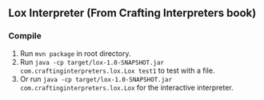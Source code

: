 ## Lox Interpreter (From Crafting Interpreters book)
 
### Compile
1. Run `mvn package` in root directory.
2. Run `java -cp target/lox-1.0-SNAPSHOT.jar com.craftinginterpreters.lox.Lox test1` to test with a file.
3. Or run `java -cp target/lox-1.0-SNAPSHOT.jar com.craftinginterpreters.lox.Lox` for the interactive interpreter.
